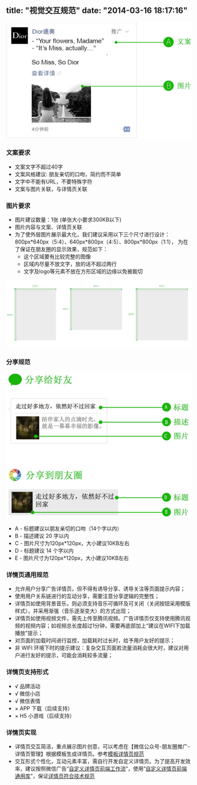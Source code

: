 title: "视觉交互规范"
date: "2014-03-16 18:17:16"
---


![](images/ue-text-1.jpg)

### 文案要求

- 文案文字不超过40字
- 文案风格建议: 朋友亲切的口吻，简约而不简单
- 文字中不能有URL，不要特殊字符
- 文案与图片关联，与详情页关联

### 图片要求

 - 图片建议数量：1张 (单张大小要求300KB以下)
 - 图片内容与文案、详情页关联
 - 为了使外层图片展示最大化，我们建议采用以下三个尺寸进行设计：800px\*640px（5:4）、640px\*800px（4:5）、800px\*800px（1:1），
为在了保证在朋友圈的显示效果，规范如下：
    - 这个区域要有比较完整的图像
    - 区域内尽量不放文字，放的话不超过两行
    - 文字及logo等元素不放在方形区域的边缘以免被裁切

![](images/ue-text-2.jpg)

### 分享规范

![](images/ue-share-1.jpg)

- A - 标题建议以朋友亲切的口吻（14个字以内）
- B - 描述建议 20 字以内
- C - 图片尺寸为120px\*120px，大小建议10KB左右
- D - 标题建议 14 个字以内
- E - 图片尺寸为120px\*120px，大小建议10KB左右

### 详情页通用规范

 - 允许用户分享广告详情页，但不得有诱导分享、诱导关注等页面提示内容；
 - 使用用户关系链进行的互动分享，需要注意分享逻辑的完整性；
 - 详情页如使用背景音乐，则必须支持音乐可循环及可关闭（关闭按钮采用模版样式），并采用渐强（音乐逐渐变大）的方式出现；
 - 详情页如使用视频文件，需先上传至腾讯视频。广告详情页仅支持使用腾讯视频的视频内容；如视频总长度超过1分钟，需要再底部加上“建议在WIFI下加载播放”提示；
 - 对页面的加载时间进行监控，加载耗时过长时，给予用户友好的提示；
 - 非 WIFI 环境下时的提示建议：复杂交互页面若流量消耗会很大时，建议对用户进行友好的提示，可能会消耗较多流量；

### 详情页支持形式


- √ 品牌活动
- √ 微信小店
- √ 微信表情
- × APP 下载（后续支持）
- × H5 小游戏（后续支持）

### 详情页实现

 * 详情页交互简洁，重点展示图片创意，可以考虑在【微信公众号-朋友圈推广-详情页管理】根据模板生成详情页。参考[模板详情页规范](https://wximg.qq.com/tmt/wxmoment/template.html)
 * 交互形式个性化，互动元素丰富，需自行开发自定义详情页。为了提高开发效率，建议按照微信广告“[自定义详情页前端工作流](https://wximg.qq.com/tmt/wxmoment/workflow.html)”，使用“[自定义详情页前端通用库](https://wximg.qq.com/tmt/wxmoment/WxMoment.html)”，保证[详情页符合技术规范](https://wximg.qq.com/tmt/wxmoment/dev.html)
